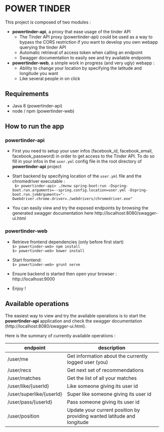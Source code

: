 # POWER TINDER

This project is composed of two modules :  
* **powertinder-api**, a proxy that ease usage of the tinder API  
  * The Tinder API proxy (powertinder-api) could be used as a way to bypass the CORS restriction if you want to develop you
 own webapp querying the tinder API
  * Automatic retrieval of access token when calling an endpoint
  * Swagger documentation to easily  see and try available endpoints
* **powertinder-web**, a simple work in progress (and very ugly) webapp : 
  * Ability to change your location by specifying the latitude and longitude you want
  * Like several people in on click

## Requirements
* Java 8 (powertinder-api)
* node / npm (powertinder-web)

## How to run the app
### powertinder-api
* First you need to setup your user infos (facebook_id, facebook_email, facebook_password) in order to get access to the Tinder API. 
To do so fill in your infos in the `user.yml` config file in the root directory of **powertinder-api** project

* Start backend by specifying location of the `user.yml` file and the chromedriver executable :   
`` $> powertinder-api> ./mvnw spring-boot:run -Dspring-boot.run.arguments=--spring.config.location=user.yml -Dspring-boot.run.jvmArguments="-Dwebdriver.chrome.driver=./webdrivers/chromedriver.exe"``

* You can easily view and try the exposed endpoints by browsing the generated swagger documentation here http://localhost:8080/swagger-ui.html

### powertinder-web
* Retrieve frontend dependencies (only before first start)  
``$> powertinder-web> npm install``  
``$> powertinder-web> bower install``

* Start frontend:  
``$> powertinder-web> grunt serve``

* Ensure backend is started then open your browser : http://localhost:9000

* Enjoy !

## Available operations
The easiest way to view and try the available operations is to start the **powertinder-api** application and check the swagger
documentation (http://localhost:8080/swagger-ui.html).  

Here is the summary of currently available operations :  

| endpoint                 | description                                                              |
|--------------------------|-------------------------------------------------------------------------|
| /user/me                 | Get information about the currently logged user (you)                   |
| /user/recs               | Get next set of recommendations                                         |
| /user/matches            | Get the list of all your matches                                        |
| /user/like/{userId}      | Like someone giving its user id                                         |
| /user/superlike/{userId} | Super like someone giving its user id                                   |
| /user/pass/{userId}      | Pass someone giving its user id                                         |
| /user/position           | Update your current position by providing wanted latitude and longitude |




